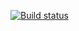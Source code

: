 [![Build status](https://ci.appveyor.com/api/projects/status/647nk26683dyg3j8?svg=true)](https://ci.appveyor.com/project/vika-tuktasheva/selectors)
